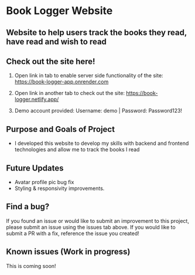 # Book Logger Website

## Website to help users track the books they read, have read and wish to read

## Check out the site here!

1) Open link in tab to enable server side functionality of the site: https://book-logger-app.onrender.com

2) Open link in another tab to check out the site: https://book-logger.netlify.app/

3) Demo account provided: Username: demo | Password: Password123!

## Purpose and Goals of Project

- I developed this website to develop my skills with backend and frontend technologies and allow me to track the books I read

## Future Updates

- Avatar profile pic bug fix
- Styling & responsivity improvements.

## Find a bug?

If you found an issue or would like to submit an improvement to this project, please submit an issue using the issues tab above. If you would like to submit a PR with a fix, reference the issue you created!

## Known issues (Work in progress)

 This is coming soon!

